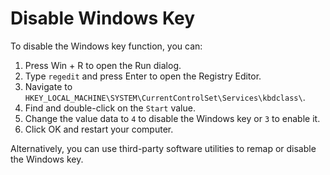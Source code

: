 <h1>Disable Windows Key</h1>
  <p>To disable the Windows key function, you can:</p>
  <ol>
    <li>Press Win + R to open the Run dialog.</li>
    <li>Type <code>regedit</code> and press Enter to open the Registry Editor.</li>
    <li>Navigate to <code>HKEY_LOCAL_MACHINE\SYSTEM\CurrentControlSet\Services\kbdclass\</code>.</li>
    <li>Find and double-click on the <code>Start</code> value.</li>
    <li>Change the value data to <code>4</code> to disable the Windows key or <code>3</code> to enable it.</li>
    <li>Click OK and restart your computer.</li>
  </ol>
  <p>Alternatively, you can use third-party software utilities to remap or disable the Windows key.</p>